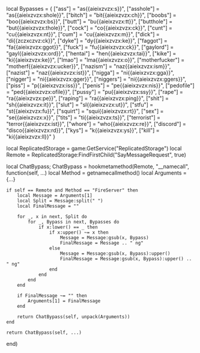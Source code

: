 
local Bypasses = {
    ["ass"] = "as{{aieixzvzx:s}}",
    ["asshole"] = "as{{aieixzvzx:shole}}",
    ["bitch"] = "bit{{aieixzvzx:ch}}",
    ["boobs"] = "boo{{aieixzvzx:bs}}",
    ["butt"] = "bu{{aieixzvzx:tt}}",
    ["butthole"] = "but{{aieixzvzx:thole}}",
    ["cock"] = "co{{aieixzvzx:ck}}",
    ["cunt"] = "cu{{aieixzvzx:nt}}",
    ["cum"] = "cu{{aieixzvzx:m}}",
    ["dick"] = "di{{zczxczvz:ck}}",
    ["dyke"] = "dy{{aieixzvzx:ke}}",
    ["faggot"] = "fa{{aieixzvzx:ggot}}",
    ["fuck"] = "fu{{aieixzvzx:ck}}",
    ["gaylord"] = "gayl{{aieixzvzx:ord}}",
    ["hentai"] = "hen{{aieixzvzx:tai}}",
    ["kike"] = "ki{{aieixzvzx:ke}}",
    ["lmao"] = "lma{{aieixzvzx:o}}",
    ["motherfucker"] = "motherf{{aieixzvzx:ucker}}",
    ["nazism"] = "naz{{aieixzvzx:ism}}",
    ["nazist"] = "naz{{aieixzvzx:ist}}",
    ["nigga"] = "ni{{aieixzvzx:gga}}",
    ["nigger"] = "ni{{aieixzvzx:gger}}",
    ["niggers"] = "ni{{aieixzvzx:ggers}}",
    ["piss"] = "p{{aieixzvzx:iss}}",
    ["penis"] = "pe{{aieixzvzx:nis}}",
    ["pedofile"] = "ped{{aieixzvzx:ofile}}",
    ["pussy"] = "pu{{aieixzvzx:ssy}}",
    ["rape"] = "ra{{aieixzvzx:pe}}",
    ["raping"] = "ra{{aieixzvzx:ping}}",
    ["shit"] = "sh{{aieixzvzx:it}}",
    ["slut"] = "sl{{aieixzvzx:ut}}",
    ["stfu"] = "st{{aieixzvzx:fu}}",
    ["squirt"] = "squi{{aieixzvzx:rt}}",
    ["sex"] = "se{{aieixzvzx:x}}",
    ["tits"] = "ti{{aieixzvzx:ts}}",
    ["terrorist"] = "terror{{aieixzvzx:ist}}",
    ["whore"] = "who{{aieixzvzx:re}}",
    ["discord"] = "disco{{aieixzvzx:rd}}",
    ["kys"] = "k{{aieixzvzx:ys}}",
    ["kill"] = "ki{{aieixzvzx:ll}}"
}

local ReplicatedStorage = game:GetService("ReplicatedStorage")
local Remote = ReplicatedStorage:FindFirstChild("SayMessageRequest", true)

local ChatBypass; ChatBypass = hookmetamethod(Remote, "__namecall", function(self, ...)
    local Method = getnamecallmethod()
    local Arguments = {...}
    
    if self == Remote and Method == "FireServer" then
        local Message = Arguments[1]
        local Split = Message:split(" ")
        local FinalMessage = ""

        for _, x in next, Split do
            for _, Bypass in next, Bypasses do
                if x:lower() == _ then
                    if x:upper() ~= x then
                        Message = Message:gsub(x, Bypass)
                        FinalMessage = Message .. " ng"
                    else
                        Message = Message:gsub(x, Bypass):upper()
                        FinalMessage = Message:gsub(x, Bypass):upper() .. " ng"
                    end
                end
            end
        end
        
        if FinalMessage ~= "" then
            Arguments[1] = FinalMessage
        end
        
        return ChatBypass(self, unpack(Arguments))
    end
    
    return ChatBypass(self, ...)
end)
